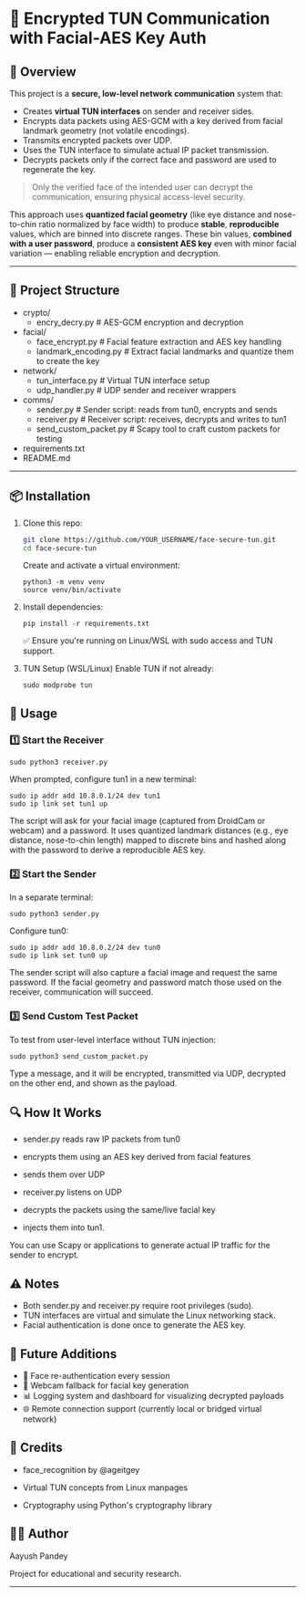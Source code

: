 # 🔐 Encrypted TUN Communication with Facial-AES Key Auth

## 🧠 Overview

This project is a **secure, low-level network communication** system that:

- Creates **virtual TUN interfaces** on sender and receiver sides.
- Encrypts data packets using AES-GCM with a key derived from facial landmark geometry (not volatile encodings).
- Transmits encrypted packets over UDP.
- Uses the TUN interface to simulate actual IP packet transmission.
- Decrypts packets only if the correct face and password are used to regenerate the key.

> Only the verified face of the intended user can decrypt the communication, ensuring physical access-level security.

This approach uses **quantized facial geometry** (like eye distance and nose-to-chin ratio normalized by face width) to produce **stable**, **reproducible** values, which are binned into discrete ranges. These bin values, **combined with a user password**, produce a **consistent AES key** even with minor facial variation — enabling reliable encryption and decryption.

---

## 📂 Project Structure

- crypto/
  - encry_decry.py # AES-GCM encryption and decryption
- facial/
  - face_encrypt.py # Facial feature extraction and AES key handling
  - landmark_encoding.py # Extract facial landmarks and quantize them to create the key
- network/
  - tun_interface.py # Virtual TUN interface setup
  - udp_handler.py # UDP sender and receiver wrappers
- comms/
  - sender.py # Sender script: reads from tun0, encrypts and sends
  - receiver.py # Receiver script: receives, decrypts and writes to tun1
  - send_custom_packet.py # Scapy tool to craft custom packets for testing
- requirements.txt
- README.md

---

## 📦 Installation

1. Clone this repo:

   ```bash
   git clone https://github.com/YOUR_USERNAME/face-secure-tun.git
   cd face-secure-tun
   ```

   Create and activate a virtual environment:

   ```
   python3 -m venv venv
   source venv/bin/activate
   ```

2. Install dependencies:

   ```
   pip install -r requirements.txt
   ```

   ✅ Ensure you're running on Linux/WSL with sudo access and TUN support.

3. TUN Setup (WSL/Linux)
   Enable TUN if not already:

   ```
   sudo modprobe tun
   ```

## 🧪 Usage

### 1️⃣ Start the Receiver

```
sudo python3 receiver.py
```

When prompted, configure tun1 in a new terminal:

```
sudo ip addr add 10.8.0.1/24 dev tun1
sudo ip link set tun1 up
```

The script will ask for your facial image (captured from DroidCam or webcam) and a password. It uses quantized landmark distances (e.g., eye distance, nose-to-chin length) mapped to discrete bins and hashed along with the password to derive a reproducible AES key.

### 2️⃣ Start the Sender

In a separate terminal:

```
sudo python3 sender.py
```

Configure tun0:

```
sudo ip addr add 10.8.0.2/24 dev tun0
sudo ip link set tun0 up
```

The sender script will also capture a facial image and request the same password. If the facial geometry and password match those used on the receiver, communication will succeed.

### 3️⃣ Send Custom Test Packet

To test from user-level interface without TUN injection:

```
sudo python3 send_custom_packet.py
```

Type a message, and it will be encrypted, transmitted via UDP, decrypted on the other end, and shown as the payload.

## 🔍 How It Works

- sender.py reads raw IP packets from tun0
- encrypts them using an AES key derived from facial features
- sends them over UDP

- receiver.py listens on UDP
- decrypts the packets using the same/live facial key
- injects them into tun1.

You can use Scapy or applications to generate actual IP traffic for the sender to encrypt.

## ⚠️ Notes

- Both sender.py and receiver.py require root privileges (sudo).
- TUN interfaces are virtual and simulate the Linux networking stack.
- Facial authentication is done once to generate the AES key.

## 📌 Future Additions

- 🔁 Face re-authentication every session
- 📸 Webcam fallback for facial key generation
- 📊 Logging system and dashboard for visualizing decrypted payloads
- 🌐 Remote connection support (currently local or bridged virtual network)

## 🧠 Credits

- face_recognition by @ageitgey

- Virtual TUN concepts from Linux manpages

- Cryptography using Python's cryptography library

## 🙋‍♂️ Author

Aayush Pandey

Project for educational and security research.

---
